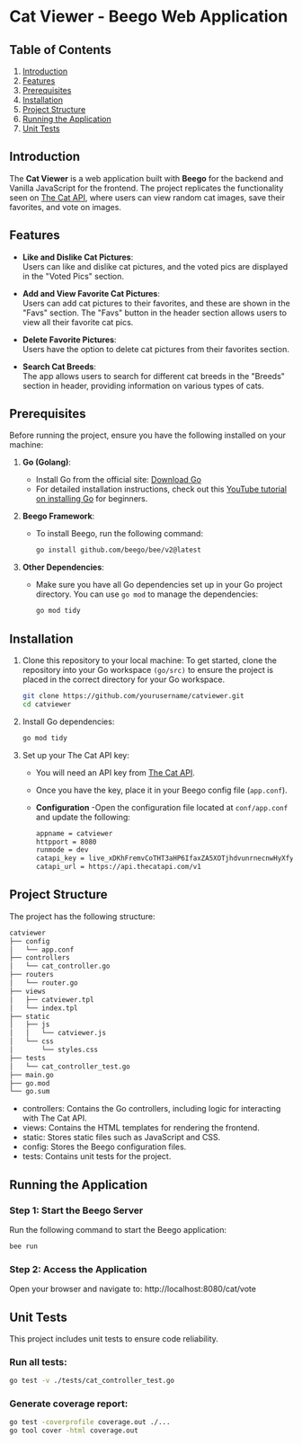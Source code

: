 # Cat Viewer - Beego Web Application

## Table of Contents
1. [Introduction](#introduction)
2. [Features](#features)
3. [Prerequisites](#prerequisites) 
4. [Installation](#installation)
5. [Project Structure](#project-structure)
6. [Running the Application](#running-the-application)
7. [Unit Tests](#unit-tests) 


## Introduction
The **Cat Viewer** is a web application built with **Beego** for the backend and Vanilla JavaScript for the frontend. The project replicates the functionality seen on [The Cat API](https://thecatapi.com), where users can view random cat images, save their favorites, and vote on images.


## Features

- **Like and Dislike Cat Pictures**:  
  Users can like and dislike cat pictures, and the voted pics are displayed in the "Voted Pics" section.
  
- **Add and View Favorite Cat Pictures**:  
  Users can add cat pictures to their favorites, and these are shown in the "Favs" section. The "Favs" button in the header section allows users to view all their favorite cat pics.

- **Delete Favorite Pictures**:  
  Users have the option to delete cat pictures from their favorites section.

- **Search Cat Breeds**:  
  The app allows users to search for different cat breeds in the "Breeds" section in header, providing information on various types of cats.


## Prerequisites
Before running the project, ensure you have the following installed on your machine:

1. **Go (Golang)**:
   - Install Go from the official site: [Download Go](https://golang.org/dl/)
   - For detailed installation instructions, check out this [YouTube tutorial on installing Go](https://youtu.be/9IbfeyFlfeU?si=D6S6gQbI7rUxQfv8) for beginners.

2. **Beego Framework**:
   - To install Beego, run the following command:
     ```bash
     go install github.com/beego/bee/v2@latest
     ```

3. **Other Dependencies**:
   - Make sure you have all Go dependencies set up in your Go project directory. You can use `go mod` to manage the dependencies:
     ```bash
     go mod tidy
     ```


## Installation

1. Clone this repository to your local machine: 
   To get started, clone the repository into your Go workspace `(go/src)` to ensure the project is placed in the correct directory for your Go workspace.

   ```bash
   git clone https://github.com/yourusername/catviewer.git
   cd catviewer
   ```
   
2. Install Go dependencies:

   ```bash
   go mod tidy
   ``` 
3. Set up your The Cat API key:

   - You will need an API key from [The Cat API](https://thecatapi.com/).
   - Once you have the key, place it in your Beego config file (`app.conf`). 
   - **Configuration**
      -Open the configuration file located at `conf/app.conf` and update the following:

      ```bash
      appname = catviewer
      httpport = 8080
      runmode = dev
      catapi_key = live_xDKhFremvCoTHT3aHP6IfaxZA5XOTjhdvunrnecnwHyXfy9mrU3b8Yeu4NTNfQ0i
      catapi_url = https://api.thecatapi.com/v1
      ```

## Project Structure
The project has the following structure:
```bash
catviewer
├── config
│   └── app.conf
├── controllers
│   └── cat_controller.go
├── routers
│   └── router.go
├── views
│   ├── catviewer.tpl
│   └── index.tpl
├── static
│   ├── js
│   │   └── catviewer.js
│   └── css
│       └── styles.css
├── tests
│   └── cat_controller_test.go
├── main.go
├── go.mod
└── go.sum
```

- controllers: Contains the Go controllers, including logic for interacting with The Cat API.
- views: Contains the HTML templates for rendering the frontend.
- static: Stores static files such as JavaScript and CSS.
- config: Stores the Beego configuration files.
- tests: Contains unit tests for the project.


## Running the Application

### Step 1: Start the Beego Server
Run the following command to start the Beego application:
```bash
bee run
```

### Step 2: Access the Application
Open your browser and navigate to: http://localhost:8080/cat/vote


## Unit Tests
This project includes unit tests to ensure code reliability.

### Run all tests:
```bash
go test -v ./tests/cat_controller_test.go
```

### Generate coverage report:
```bash
go test -coverprofile coverage.out ./...
go tool cover -html coverage.out
```



